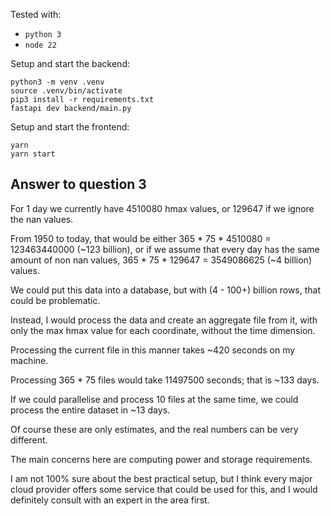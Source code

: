 Tested with:
 * `python 3`
 * `node 22`

Setup and start the backend:
```
python3 -m venv .venv
source .venv/bin/activate
pip3 install -r requirements.txt
fastapi dev backend/main.py
```

Setup and start the frontend:
```
yarn
yarn start
```

## Answer to question 3

For 1 day we currently have 4510080 hmax values, or 129647 if we ignore the nan values.

From 1950 to today, that would be either 365 * 75 * 4510080 = 123463440000 (~123 billion),
or if we assume that every day has the same amount of non nan values, 365 * 75 * 129647 = 3549086625 (~4 billion) values.

We could put this data into a database, but with (4 - 100+) billion rows, that could be problematic.

Instead, I would process the data and create an aggregate file from it, with only the max hmax value for each coordinate, without the time dimension.

Processing the current file in this manner takes ~420 seconds on my machine.

Processing 365 * 75 files would take 11497500 seconds; that is ~133 days.

If we could parallelise and process 10 files at the same time, we could process the entire dataset in ~13 days.

Of course these are only estimates, and the real numbers can be very different.

The main concerns here are computing power and storage requirements.

I am not 100% sure about the best practical setup, but I think every major cloud provider offers some service that could be used for this, and I would definitely consult with an expert in the area first.
